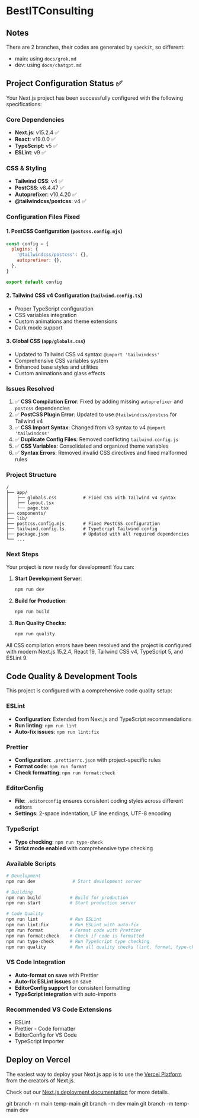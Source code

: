 # BestITConsulting

## Notes

There are 2 branches, their codes are generated by `speckit`, so different:

- main: using `docs/grok.md`
- dev: using `docs/chatgpt.md`

## Project Configuration Status ✅

Your Next.js project has been successfully configured with the following specifications:

### Core Dependencies

- **Next.js**: v15.2.4 ✅
- **React**: v19.0.0 ✅
- **TypeScript**: v5 ✅
- **ESLint**: v9 ✅

### CSS & Styling

- **Tailwind CSS**: v4 ✅
- **PostCSS**: v8.4.47 ✅
- **Autoprefixer**: v10.4.20 ✅
- **@tailwindcss/postcss**: v4 ✅

### Configuration Files Fixed

#### 1. PostCSS Configuration (`postcss.config.mjs`)

```javascript
const config = {
  plugins: {
    '@tailwindcss/postcss': {},
    autoprefixer: {},
  },
}

export default config
```

#### 2. Tailwind CSS v4 Configuration (`tailwind.config.ts`)

- Proper TypeScript configuration
- CSS variables integration
- Custom animations and theme extensions
- Dark mode support

#### 3. Global CSS (`app/globals.css`)

- Updated to Tailwind CSS v4 syntax: `@import 'tailwindcss'`
- Comprehensive CSS variables system
- Enhanced base styles and utilities
- Custom animations and glass effects

### Issues Resolved

1. ✅ **CSS Compilation Error**: Fixed by adding missing `autoprefixer` and `postcss` dependencies
2. ✅ **PostCSS Plugin Error**: Updated to use `@tailwindcss/postcss` for Tailwind v4
3. ✅ **CSS Import Syntax**: Changed from v3 syntax to v4 `@import 'tailwindcss'`
4. ✅ **Duplicate Config Files**: Removed conflicting `tailwind.config.js`
5. ✅ **CSS Variables**: Consolidated and organized theme variables
6. ✅ **Syntax Errors**: Removed invalid CSS directives and fixed malformed rules

### Project Structure

```tree
/
├── app/
│   ├── globals.css          # Fixed CSS with Tailwind v4 syntax
│   ├── layout.tsx
│   └── page.tsx
├── components/
├── lib/
├── postcss.config.mjs       # Fixed PostCSS configuration
├── tailwind.config.ts       # TypeScript Tailwind config
├── package.json             # Updated with all required dependencies
└── ...
```

### Next Steps

Your project is now ready for development! You can:

1. **Start Development Server**:

   ```bash
   npm run dev
   ```

2. **Build for Production**:

   ```bash
   npm run build
   ```

3. **Run Quality Checks**:

   ```bash
   npm run quality
   ```

All CSS compilation errors have been resolved and the project is configured with modern Next.js 15.2.4, React 19, Tailwind CSS v4, TypeScript 5, and ESLint 9.

## Code Quality & Development Tools

This project is configured with a comprehensive code quality setup:

### ESLint

- **Configuration**: Extended from Next.js and TypeScript recommendations
- **Run linting**: `npm run lint`
- **Auto-fix issues**: `npm run lint:fix`

### Prettier

- **Configuration**: `.prettierrc.json` with project-specific rules
- **Format code**: `npm run format`
- **Check formatting**: `npm run format:check`

### EditorConfig

- **File**: `.editorconfig` ensures consistent coding styles across different editors
- **Settings**: 2-space indentation, LF line endings, UTF-8 encoding

### TypeScript

- **Type checking**: `npm run type-check`
- **Strict mode enabled** with comprehensive type checking

### Available Scripts

```bash
# Development
npm run dev              # Start development server

# Building
npm run build           # Build for production
npm run start           # Start production server

# Code Quality
npm run lint            # Run ESLint
npm run lint:fix        # Run ESLint with auto-fix
npm run format          # Format code with Prettier
npm run format:check    # Check if code is formatted
npm run type-check      # Run TypeScript type checking
npm run quality         # Run all quality checks (lint, format, type-check)
```

### VS Code Integration

- **Auto-format on save** with Prettier
- **Auto-fix ESLint issues** on save
- **EditorConfig support** for consistent formatting
- **TypeScript integration** with auto-imports

### Recommended VS Code Extensions

- ESLint
- Prettier - Code formatter
- EditorConfig for VS Code
- TypeScript Importer

## Deploy on Vercel

The easiest way to deploy your Next.js app is to use the [Vercel Platform](https://vercel.com/new?utm_medium=default-template&filter=next.js&utm_source=create-next-app&utm_campaign=create-next-app-readme) from the creators of Next.js.

Check out our [Next.js deployment documentation](https://nextjs.org/docs/app/building-your-application/deploying) for more details.



git branch -m main temp-main
git branch -m dev main
git branch -m temp-main dev
